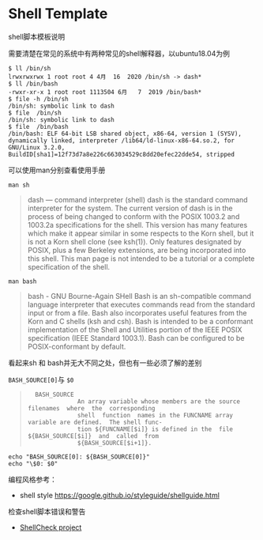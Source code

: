 # Shell Template

shell脚本模板说明

需要清楚在常见的系统中有两种常见的shell解释器，以ubuntu18.04为例

```shell
$ ll /bin/sh
lrwxrwxrwx 1 root root 4 4月  16  2020 /bin/sh -> dash*
$ ll /bin/bash 
-rwxr-xr-x 1 root root 1113504 6月   7  2019 /bin/bash* 
$ file -h /bin/sh
/bin/sh: symbolic link to dash
$ file  /bin/sh
/bin/sh: symbolic link to dash
$ file  /bin/bash 
/bin/bash: ELF 64-bit LSB shared object, x86-64, version 1 (SYSV), dynamically linked, interpreter /lib64/ld-linux-x86-64.so.2, for GNU/Linux 3.2.0, BuildID[sha1]=12f73d7a8e226c663034529c8dd20efec22dde54, stripped
```

可以使用man分别查看使用手册

`man sh` 
> dash — command interpreter (shell)
> dash is the standard command interpreter for the system.  The current version of dash is in the process of being changed to conform with the POSIX 1003.2 and 1003.2a specifications for the shell.  This version has many features which make it appear similar in some respects to the Korn shell, but it is not a Korn shell clone (see ksh(1)).  Only features designated by  POSIX, plus a few Berkeley extensions, are being incorporated into this shell.  This man page is not intended to be a tutorial or a complete specification of the shell.


 `man bash`

>bash - GNU Bourne-Again SHell
>     Bash is an sh-compatible command language interpreter that executes commands read from the standard input or from a file.  Bash also incorporates useful features from the Korn and C shells (ksh and csh).
Bash  is  intended to be a conformant implementation of the Shell and Utilities portion of the IEEE POSIX specification (IEEE Standard 1003.1).  Bash can be configured to be  POSIX-conformant by default.



看起来sh 和 bash并无大不同之处，但也有一些必须了解的差别



`BASH_SOURCE[0]`与 `$0`

>       BASH_SOURCE
>                   An array variable whose members are the source filenames  where  the  corresponding
>                   shell  function  names in the FUNCNAME array variable are defined.  The shell func‐
>                   tion ${FUNCNAME[$i]} is defined in the  file  ${BASH_SOURCE[$i]}  and  called  from
>                   ${BASH_SOURCE[$i+1]}.

```shell
echo "BASH_SOURCE[0]: ${BASH_SOURCE[0]}"
echo "\$0: $0"
```



 

编程风格参考：

- shell style https://google.github.io/styleguide/shellguide.html



检查shell脚本错误和警告

- [ShellCheck project](https://www.shellcheck.net/)



